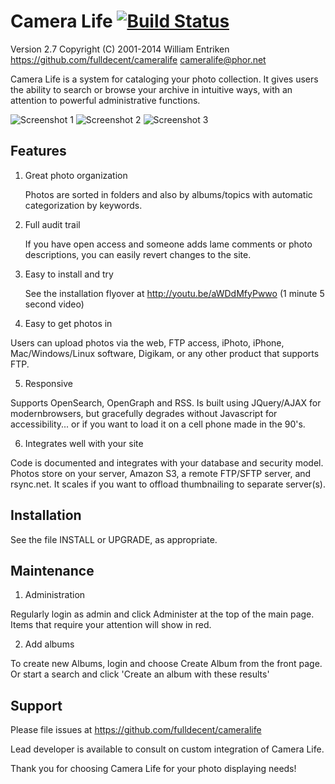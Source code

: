 Camera Life [![Build Status](https://travis-ci.org/fulldecent/cameralife.png?branch=master)](https://travis-ci.org/fulldecent/cameralife)
===========

Version 2.7
Copyright (C) 2001-2014 William Entriken
https://github.com/fulldecent/cameralife
cameralife@phor.net

Camera Life is a system for cataloging your photo collection. It gives users
the ability to search or browse your archive in intuitive ways, with an
attention to powerful administrative functions.

![Screenshot 1](http://fulldecent.github.com/cameralife/splashAssets/screenshot1.png)
![Screenshot 2](http://fulldecent.github.com/cameralife/splashAssets/screenshot2.png)
![Screenshot 3](http://fulldecent.github.com/cameralife/splashAssets/screenshot3.png)

Features
--------
1. Great photo organization

   Photos are sorted in folders and also by albums/topics with automatic
categorization by keywords.

2. Full audit trail

   If you have open access and someone adds lame comments or photo
descriptions, you can easily revert changes to the site.

3. Easy to install and try

   See the installation flyover at http://youtu.be/aWDdMfyPwwo  (1 minute
5 second video)

4. Easy to get photos in

  Users can upload photos via the web, FTP access, iPhoto, iPhone,
Mac/Windows/Linux software, Digikam, or any other product that supports
FTP.

5. Responsive

  Supports OpenSearch, OpenGraph and RSS. Is built using JQuery/AJAX for modernbrowsers,
but gracefully degrades without Javascript for accessibility... or if you want
to load it on a cell phone made in the 90's.

6. Integrates well with your site

  Code is documented and integrates with your database and security model.
Photos store on your server, Amazon S3, a remote FTP/SFTP server, and rsync.net.
It scales if you want to offload thumbnailing to separate server(s).


Installation
------------

See the file INSTALL or UPGRADE, as appropriate.


Maintenance
-----------

1. Administration

  Regularly login as admin and click Administer at the top of the main page.
Items that require your attention will show in red.

2. Add albums

  To create new Albums, login and choose Create Album from the front page. Or
start a search and click 'Create an album with these results'


Support
-------

Please file issues at https://github.com/fulldecent/cameralife

Lead developer is available to consult on custom integration of Camera Life.

Thank you for choosing Camera Life for your photo displaying needs!
